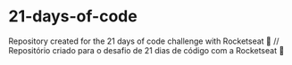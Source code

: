 # 21-days-of-code
Repository created for the 21 days of code challenge with Rocketseat 🚀 // Repositório criado para o desafio de 21 dias de código com a Rocketseat 🚀 
